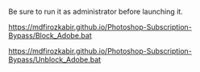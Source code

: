 Be sure to run it as administrator before launching it.

https://mdfirozkabir.github.io/Photoshop-Subscription-Bypass/Block_Adobe.bat

https://mdfirozkabir.github.io/Photoshop-Subscription-Bypass/Unblock_Adobe.bat
